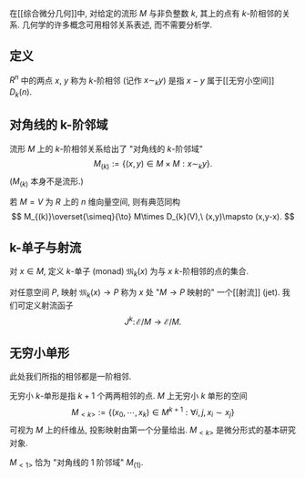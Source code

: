 在[[综合微分几何]]中, 对给定的流形 $M$ 与非负整数 $k$, 其上的点有 $k$-阶相邻的关系. 几何学的许多概念可用相邻关系表述, 而不需要分析学.

## 定义

$R^n$ 中的两点 $x$, $y$ 称为 $k$-阶相邻 (记作 $x\sim_k y$) 是指 $x-y$ 属于[[无穷小空间]] $D_k(n)$.

## 对角线的 k-阶邻域

流形 $M$ 上的 $k$-阶相邻关系给出了 "对角线的 $k$-阶邻域"
$$
M_{(k)} := \{(x,y)\in M\times M : x\sim_k y\}.
$$
($M_{(k)}$ 本身不是流形.)

若 $M=V$ 为 $R$ 上的 $n$ 维向量空间, 则有典范同构
$$
M_{(k)}\overset{\simeq}{\to} M\times D_{k}(V),\ (x,y)\mapsto (x,y-x).
$$

## k-单子与射流

对 $x\in M$, 定义 $k$-单子 (monad) $\mathfrak{M}_k(x)$ 为与 $x$ $k$-阶相邻的点的集合.

对任意空间 $P$, 映射 $\mathfrak M_k(x)\to P$ 称为 $x$ 处 "$M\to P$ 映射的" 一个[[射流]] (jet). 我们可定义射流函子
$$
J^k \colon \mathcal E/M\to \mathcal E/M.
$$
## 无穷小单形

此处我们所指的相邻都是一阶相邻.

无穷小 $k$-单形是指 $k+1$ 个两两相邻的点. $M$ 上无穷小 $k$ 单形的空间
$$
M_{<k>}:=\{(x_0,\cdots,x_k)\in M^{k+1}: \forall i,j,x_i\sim x_j\}
$$
可视为 $M$ 上的纤维丛, 投影映射由第一个分量给出. $M_{<k>}$ 是微分形式的基本研究对象.

$M_{<1>}$ 恰为 "对角线的 $1$ 阶邻域" $M_{(1)}$.

